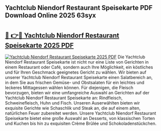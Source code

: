 ## Yachtclub Niendorf Restaurant Speisekarte PDF Download Online 2025 63syx

# <h2><a href="http://gcbtrq.nevu.top/?p=Yachtclub+Niendorf+Restaurant+Speisekarte">🔗 👉🔴 Yachtclub Niendorf Restaurant Speisekarte 2025 PDF</a></h2>

[![Yachtclub Niendorf Restaurant Speisekarte 2025 PDF](https://i.imgur.com/dBaPXMq.png)](http://gcbtrq.nevu.top/?p=Yachtclub+Niendorf+Restaurant+Speisekarte)
Die Yachtclub Niendorf Restaurant Speisekarte ist nicht nur eine Liste von Gerichten in einem Restaurant oder Café, sondern auch Ihre Möglichkeit, ein köstliches und für Ihren Geschmack geeignetes Gericht zu wählen. Wir bieten auf unserer Yachtclub Niendorf Restaurant Speisekarte einen Salatbereich an, in dem Sie aus frischen Gemüse- und Obstsalaten für ein leichtes und leckeres Mittagessen wählen können. Für diejenigen, die Fleisch bevorzugen, bieten wir eine umfangreiche Auswahl an Gerichten auf der Yachtclub Niendorf Restaurant Speisekarte an: Rindfleisch, Schweinefleisch, Huhn und Fisch. Unseren Auserwählten bieten wir exquisite Gerichte wie Schaschlik und Steak an, die auf einem alten, natürlichen Feuer zubereitet werden. Unsere Yachtclub Niendorf Restaurant Speisekarte bietet eine große Auswahl an Desserts, von klassischen Torten und Kuchen bis hin zu exquisiten Crème Brûlée und Schokoladenstückchen.
